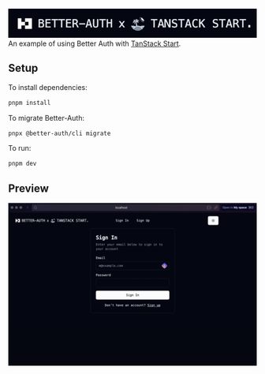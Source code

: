 ![Banner](./header.webp)
An example of using Better Auth with [TanStack Start](https://tanstack.com/start).

## Setup

To install dependencies:

```bash
pnpm install
```

To migrate Better-Auth:

```bash
pnpx @better-auth/cli migrate
```

To run:

```bash
pnpm dev
```

## Preview
![Sign In Preview](./preview.webp)


